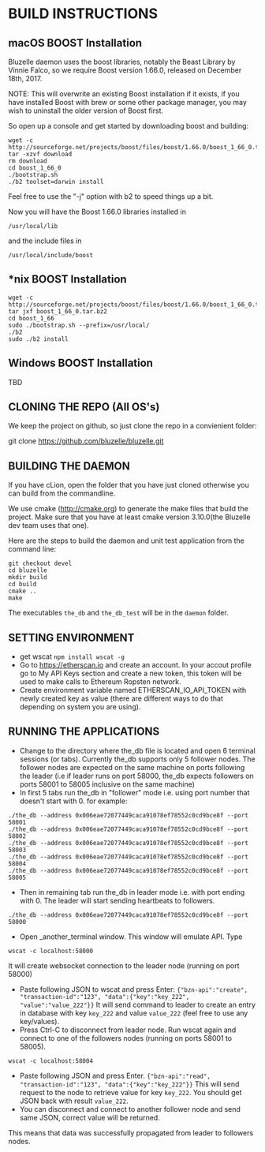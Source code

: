 BUILD INSTRUCTIONS
==================

macOS BOOST Installation 
-
Bluzelle daemon uses the boost libraries, notably the Beast Library by Vinnie Falco, so we require Boost version 1.66.0, 
released on December 18th, 2017.    

NOTE: This will overwrite an existing Boost installation if it exists, if you have installed Boost with 
brew or some other package manager, you may wish to uninstall the older version of Boost first.

So open up a console and get started by downloading boost and building:
```
wget -c http://sourceforge.net/projects/boost/files/boost/1.66.0/boost_1_66_0.tar.bz2/download
tar -xzvf download
rm download
cd boost_1_66_0
./bootstrap.sh 
./b2 toolset=darwin install
```

Feel free to use the "-j" option with b2 to speed things up a bit. 

Now you will have the Boost 1.66.0 libraries installed in 

```/usr/local/lib```

and the include files in 

```/usr/local/include/boost```


*nix BOOST Installation
-
```
wget -c http://sourceforge.net/projects/boost/files/boost/1.66.0/boost_1_66_0.tar.bz2
tar jxf boost_1_66_0.tar.bz2
cd boost_1_66
sudo ./bootstrap.sh --prefix=/usr/local/
./b2
sudo ./b2 install 
```


Windows BOOST Installation
-
TBD

CLONING THE REPO (All OS's)
-
We keep the project on github, so just clone the repo in a convienient folder:

git clone https://github.com/bluzelle/bluzelle.git

BUILDING THE DAEMON
-
If you have cLion, open the folder that you have just cloned otherwise you can build from the commandline. 

We use cmake (http://cmake.org) to generate the make files that build the project. Make sure that you have at least cmake 
version 3.10.0(the Bluzelle dev team uses that one).

Here are the steps to build the daemon and unit test application from the command line:

```
git checkout devel
cd bluzelle
mkdir build
cd build
cmake ..
make
````

The executables ```the_db``` and ```the_db_test```  will be in the `daemon` folder.


SETTING ENVIRONMENT
-
- get wscat ```npm install wscat -g```
- Go to https://etherscan.io and create an account. In your accout profile go to My API Keys section and create a new token, this token will be used to make calls to Ethereum Ropsten network. 
- Create environment variable named ETHERSCAN_IO_API_TOKEN with newly created key as value (there are different ways to do that depending on system you are using).

RUNNING THE APPLICATIONS
-
- Change to the directory where the_db file is located and open 6 terminal sessions (or tabs). Currently the_db supports only 5 follower nodes. The follower nodes are expected on the same machine on ports following the leader (i.e if leader runs on port 58000, the_db expects followers on ports 58001 to 58005 inclusive on the same machine)
- In first 5 tabs run the_db in "follower" mode i.e. using port number that doesn't start with 0. for example:
```
./the_db --address 0x006eae72077449caca91078ef78552c0cd9bce8f --port 58001
./the_db --address 0x006eae72077449caca91078ef78552c0cd9bce8f --port 58002
./the_db --address 0x006eae72077449caca91078ef78552c0cd9bce8f --port 58003
./the_db --address 0x006eae72077449caca91078ef78552c0cd9bce8f --port 58004
./the_db --address 0x006eae72077449caca91078ef78552c0cd9bce8f --port 58005
```
- Then in remaining tab run the_db in leader mode i.e. with port ending with 0. The leader will start sending heartbeats to followers.
```
./the_db --address 0x006eae72077449caca91078ef78552c0cd9bce8f --port 58000
```
- Open _another_terminal window. This window will emulate API. Type 
```
wscat -c localhost:58000
```
It will create websocket connection to the leader node (running on port 58000)
- Paste following JSON to wscat and press Enter:
```{"bzn-api":"create", "transaction-id":"123", "data":{"key":"key_222", "value":"value_222"}}```
It will send command to leader to create an entry in database with key ```key_222``` and value ```value_222``` (feel free to use any key/values).
- Press Ctrl-C to disconnect from leader node.
Run wscat again and connect to one of the followers nodes (running on ports 58001 to 58005).
```
wscat -c localhost:58004
```
- Paste following JSON and press Enter.
```{"bzn-api":"read", "transaction-id":"123", "data":{"key":"key_222"}}```
This will send request to the node to retrieve value for key ```key_222```. You should get JSON back with result ```value_222```.
- You can disconnect and connect to another follower node and send same JSON, correct value will be returned.

This means that data was successfully propagated from leader to followers nodes.

